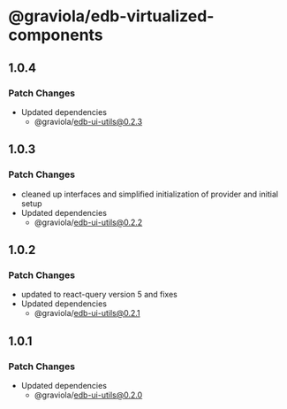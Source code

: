 # @graviola/edb-virtualized-components

## 1.0.4

### Patch Changes

- Updated dependencies
  - @graviola/edb-ui-utils@0.2.3

## 1.0.3

### Patch Changes

- cleaned up interfaces and simplified initialization of provider and initial setup
- Updated dependencies
  - @graviola/edb-ui-utils@0.2.2

## 1.0.2

### Patch Changes

- updated to react-query version 5 and fixes
- Updated dependencies
  - @graviola/edb-ui-utils@0.2.1

## 1.0.1

### Patch Changes

- Updated dependencies
  - @graviola/edb-ui-utils@0.2.0
